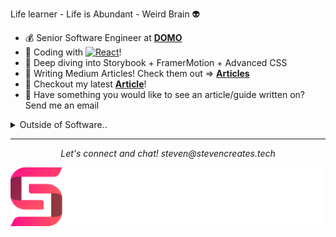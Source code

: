 


Life learner - Life is Abundant - Weird Brain :alien:

- :moneybag: Senior Software Engineer at **[DOMO](https://www.domo.com/)**
- :rocket: Coding with [![React](https://img.shields.io/badge/-React-black?style=flat&logo=react&link=https://github.com/StevenCreates)](https://github.com/StevenCreates)!
- :diving_mask: Deep diving into Storybook + FramerMotion + Advanced CSS
- :book: Writing Medium Articles! Check them out => **[Articles](https://medium.com/@steven_creates)**
- :pencil: Checkout my latest **[Article](https://javascript.plainenglish.io/how-to-create-a-toggle-animation-with-framer-motion-and-react-20ac3dae110f)**!
- :thought_balloon: Have something you would like to see an article/guide written on? Send me an email

<details>
  <summary>Outside of Software..</summary>

  - DayTrading Crypto.. with some HODL
  - If I'm not working or with my family I'm probably on the course :golf:
  - I love Apex Legends **[Apex Legends](https://apex.tracker.gg/apex/profile/xbl/thisSlaps/overview)**!
  - I love to draw and create :pencil2:
  - I have two incredible kids Raptor && Zephyr 
  - I also have three doggos Olive && Talula && Mango
  

  ![My github stats](https://github-readme-stats.vercel.app/api?username=StevenCreates&show_icons=true&theme=radical)
  
  <br> <br>
</details>

<hr>
<p align="center">
  <i>Let's connect and chat!</i>
  <i>steven@stevencreates.tech</i>
   

![Banner](https://github.com/StevenCreates/StevenCreates/blob/master/Png%20(%20White%20text%20).png)
